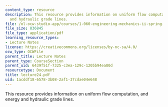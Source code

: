 ```yaml
---
content_type: resource
description: This resource provides information on uniform flow computation, and energy
  and hydraulic grade lines.
file: /ol-ocw-studio-app/courses/1-060-engineering-mechanics-ii-spring-2006/1acddf1865783b082af137cdae04e648_lecture24.pdf
file_size: 836845
file_type: application/pdf
learning_resource_types:
- Lecture Notes
license: https://creativecommons.org/licenses/by-nc-sa/4.0/
ocw_type: OCWFile
parent_title: Lecture Notes
parent_type: CourseSection
parent_uid: 6439f51f-7325-c3ea-129c-1205b94ea80d
resourcetype: Document
title: lecture24.pdf
uid: 1acddf18-6578-3b08-2af1-37cdae04e648
---
```

This resource provides information on uniform flow computation, and energy and hydraulic grade lines.